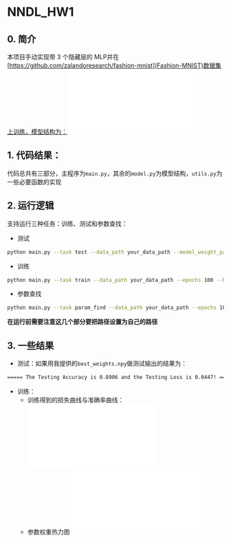 # NNDL_HW1

## 0. 简介

本项目手动实现带 3 个隐藏层的 MLP并在[https://github.com/zalandoresearch/fashion-mnist](Fashion-MNIST)数据集上训练，模型结构为：
![Plot](MLP_fig.pdf)

## 1. 代码结果：

代码总共有三部分，主程序为`main.py`，其余的`model.py`为模型结构，`utils.py`为一些必要函数的实现

## 2. 运行逻辑

支持运行三种任务：训练、测试和参数查找：

- 测试
```bash
python main.py --task test --data_path your_data_path --model_weight_path your_trained_weights.npy
```
- 训练
```bash
python main.py --task train --data_path your_data_path --epochs 100 --hidden "20 10 5" --activation relu --batch_size 128 --initial_lr 0.001 --lr_decay_rate 0.99 --lambda_L2 0.1 --lr_strategy step_decay --save_path ./train_model_save --early_stopping --patience 5
```
- 参数查找
```bash
python main.py --task param_find --data_path your_data_path --epochs 100 --hidden_cand "20 20 5,5 10 20" --lr_cand "0.01 0.001" --reg_cand "0.01 0.001" --batch_size_cand "128 256" --activation_cand "relu tanh"
```

**在运行前需要注意这几个部分要把路径设置为自己的路径**

## 3. 一些结果

- 测试：如果用我提供的`best_weights.npy`做测试输出的结果为：
```bash
===== The Testing Accuracy is 0.8906 and the Testing Loss is 0.0447! =====
```

- 训练：
  - 训练得到的损失曲线与准确率曲线：
  ![Plot](acc_loss_plot.pdf)
  - 参数权重热力图
  ![Plot](heatmap_W.pdf)
